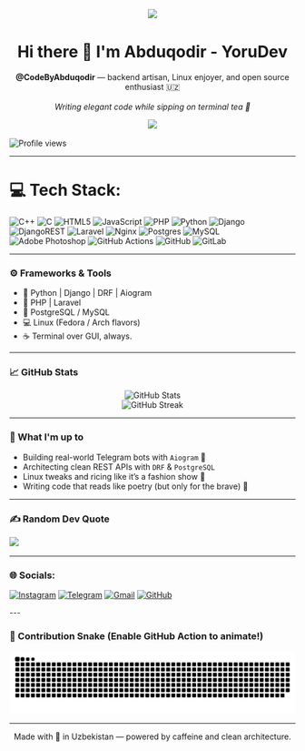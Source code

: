 <p align="center">
  <img src="https://readme-typing-svg.herokuapp.com?font=Fira+Code&weight=500&size=24&pause=1000&center=true&vCenter=true&width=435&lines=Hi+there+%F0%9F%91%8B+I'm+Abduqodir+-+YoruDev;Backend+Engineer+%7C+Linux+Poweruser;Aiogram+botmaker+%7C+DRF+lover;Writing+code+like+poetry+%E2%9C%A8" />
</p>

<h1 align="center">Hi there 👋 I'm Abduqodir - YoruDev </h1>
<p align="center">
  <b>@CodeByAbduqodir</b> — backend artisan, Linux enjoyer, and open source enthusiast 🇺🇿  
  <br><br>
  <i>Writing elegant code while sipping on terminal tea 🍵</i>
</p>

<p align="center">
  <img src="https://media.giphy.com/media/qgQUggAC3Pfv687qPC/giphy.gif" width="300"/>
</p>

![Profile views](https://komarev.com/ghpvc/?username=CodeByAbduqodir&color=blueviolet&style=flat-square)

---

# 💻 Tech Stack:
![C++](https://img.shields.io/badge/c++-%2300599C.svg?style=for-the-badge&logo=c%2B%2B&logoColor=white) ![C](https://img.shields.io/badge/c-%2300599C.svg?style=for-the-badge&logo=c&logoColor=white) ![HTML5](https://img.shields.io/badge/html5-%23E34F26.svg?style=for-the-badge&logo=html5&logoColor=white) ![JavaScript](https://img.shields.io/badge/javascript-%23323330.svg?style=for-the-badge&logo=javascript&logoColor=%23F7DF1E) ![PHP](https://img.shields.io/badge/php-%23777BB4.svg?style=for-the-badge&logo=php&logoColor=white) ![Python](https://img.shields.io/badge/python-3670A0?style=for-the-badge&logo=python&logoColor=ffdd54) ![Django](https://img.shields.io/badge/django-%23092E20.svg?style=for-the-badge&logo=django&logoColor=white) ![DjangoREST](https://img.shields.io/badge/DJANGO-REST-ff1709?style=for-the-badge&logo=django&logoColor=white&color=ff1709&labelColor=gray) ![Laravel](https://img.shields.io/badge/laravel-%23FF2D20.svg?style=for-the-badge&logo=laravel&logoColor=white) ![Nginx](https://img.shields.io/badge/nginx-%23009639.svg?style=for-the-badge&logo=nginx&logoColor=white) ![Postgres](https://img.shields.io/badge/postgres-%23316192.svg?style=for-the-badge&logo=postgresql&logoColor=white) ![MySQL](https://img.shields.io/badge/mysql-4479A1.svg?style=for-the-badge&logo=mysql&logoColor=white) ![Adobe Photoshop](https://img.shields.io/badge/adobe%20photoshop-%2331A8FF.svg?style=for-the-badge&logo=adobe%20photoshop&logoColor=white) ![GitHub Actions](https://img.shields.io/badge/github%20actions-%232671E5.svg?style=for-the-badge&logo=githubactions&logoColor=white) ![GitHub](https://img.shields.io/badge/github-%23121011.svg?style=for-the-badge&logo=github&logoColor=white) ![GitLab](https://img.shields.io/badge/gitlab-%23181717.svg?style=for-the-badge&logo=gitlab&logoColor=white)

---

### ⚙️ Frameworks & Tools
- 🐍 Python | Django | DRF | Aiogram
- 🐘 PHP | Laravel
- 🧠 PostgreSQL / MySQL
- 💻 Linux (Fedora / Arch flavors)
- ☕ Terminal over GUI, always.

---

### 📈 GitHub Stats
<p align="center">
  <img src="https://github-readme-stats.vercel.app/api?username=CodeByAbduqodir&show_icons=true&theme=tokyonight" alt="GitHub Stats" />
  <br>
  <img src="https://github-readme-streak-stats.herokuapp.com/?user=CodeByAbduqodir&theme=tokyonight" alt="GitHub Streak" />
</p>

---

### 🎯 What I'm up to
- Building real-world Telegram bots with `Aiogram` 🚀  
- Architecting clean REST APIs with `DRF` & `PostgreSQL`  
- Linux tweaks and ricing like it’s a fashion show 🐧  
- Writing code that reads like poetry (but only for the brave) 🧘

---

### ✍️ Random Dev Quote
![](https://quotes-github-readme.vercel.app/api?type=horizontal&theme=radical)

---


### 🌐 Socials:
<p align="center">

[![Instagram](https://img.shields.io/badge/Instagram-%23E4405F.svg?logo=Instagram&logoColor=white)](https://instagram.com/justabduqodir)
[![Telegram](https://img.shields.io/badge/Telegram-2CA5E0.svg?logo=Telegram&logoColor=white)](https://t.me/PHPioneer)
[![Gmail](https://img.shields.io/badge/Gmail-D14836.svg?logo=Gmail&logoColor=white)](mailto:alrgmw@google.com)
[![GitHub](https://img.shields.io/badge/GitHub-181717.svg?logo=GitHub&logoColor=white)](https://github.com/CodeByAbduqodir)

</p>
---

### 🐍 Contribution Snake (Enable GitHub Action to animate!)
<p align="center">
  <img src="https://github.com/CodeByAbduqodir/CodeByAbduqodir/blob/output/github-contribution-grid-snake.svg" />
</p>

---

<p align="center">
  Made with 💚 in Uzbekistan — powered by caffeine and clean architecture.
</p>
